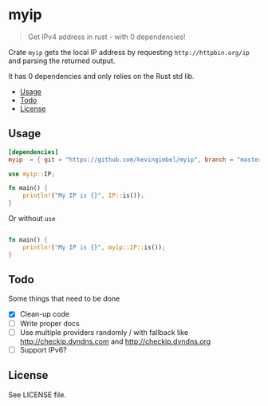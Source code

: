 # myip
> Get IPv4 address in rust - with 0 dependencies!

Crate `myip` gets the local IP address by requesting `http://httpbin.org/ip` and parsing the returned output. 

It has 0 dependencies and only relies on the Rust std lib. 

<!-- BEGIN mktoc -->
- [Usage](#usage)
- [Todo](#todo)
- [License](#license)
<!-- END mktoc -->

## Usage

```toml
[dependencies]
myip  = { git = "https://github.com/kevingimbel/myip", branch = "master" } 
```

```rust
use myip::IP;

fn main() {
    println!("My IP is {}", IP::is());
}
```

Or without `use`

```rust

fn main() {
    println!("My IP is {}", myip::IP::is());
}
```

## Todo

Some things that need to be done

- [x] Clean-up code
- [ ] Write proper docs
- [ ] Use multiple providers randomly / with fallback like http://checkip.dyndns.com and http://checkip.dyndns.org
- [ ] Support IPv6? 
 
## License
 
 See LICENSE file. 